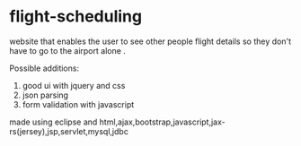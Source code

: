# flight-scheduling
website that enables the user to see other people flight details so they don't have to go to the airport alone . 

Possible additions: 
1) good ui with jquery and css
2) json parsing
3) form validation with javascript


made using eclipse and html,ajax,bootstrap,javascript,jax-rs(jersey),jsp,servlet,mysql,jdbc
